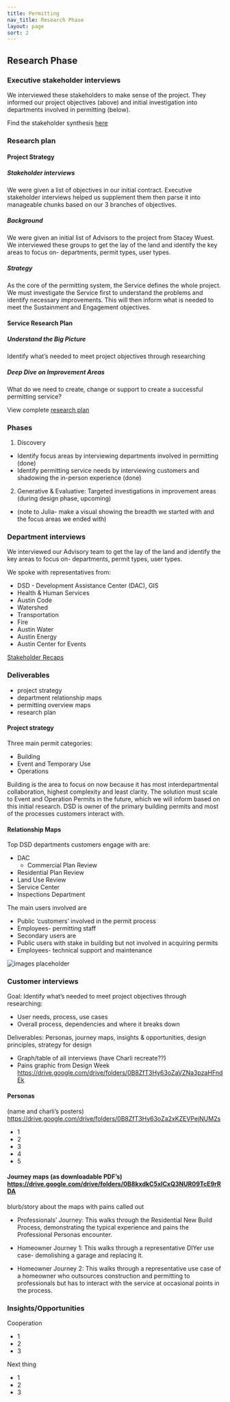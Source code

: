 ```yaml
---
title: Permitting
nav_title: Research Phase
layout: page
sort: 2
---
```


## Research Phase

### Executive stakeholder interviews

We interviewed these stakeholders to make sense of the project. They informed our project objectives (above) and initial investigation into departments involved in permitting (below).

Find the stakeholder synthesis [here](https://airtable.com/shrOVOOzKUpJkasAg)

### Research plan

#### Project Strategy

##### Stakeholder interviews
We were given a list of objectives in our initial contract. Executive stakeholder interviews helped us supplement them then parse it into manageable chunks based on our 3 branches of objectives.

##### Background
We were given an initial list of Advisors to the project from Stacey Wuest. We interviewed these groups to get the lay of the land and identify the key areas to focus on- departments, permit types, user types.

##### Strategy

As the core of the permitting system, the Service defines the whole project. We must  investigate the Service first to understand the problems and identify necessary improvements.  This will then inform what is needed to meet the Sustainment and Engagement objectives.

#### Service Research Plan

##### Understand the Big Picture

Identify what’s needed to meet project objectives through researching

##### Deep Dive on Improvement Areas

What do we need to create, change or support to create a successful permitting service?

View complete [research plan](https://docs.google.com/document/d/1EoEb5Z4G6tDm1_JLSaCS6dVEp-9MCHXpJ8LDxF-LW6w/edit?usp=sharing)

### Phases

1. Discovery
  * Identify focus areas by interviewing departments involved in permitting (done)
  * Identify permitting service needs by interviewing customers and shadowing the in-person experience (done)
2. Generative & Evaluative: Targeted investigations in improvement areas (during design phase, upcoming)
  * (note to Julia- make a visual showing the breadth we started with and the focus areas we ended with)

### Department interviews
We interviewed our Advisory team to get the lay of the land and identify the key areas to focus on- departments, permit types, user types.

We spoke with representatives from:

* DSD - Development Assistance Center (DAC), GIS
* Health & Human Services
* Austin Code
* Watershed
* Transportation
* Fire
* Austin Water
* Austin Energy
* Austin Center for Events

[Stakeholder Recaps](https://docs.google.com/document/d/1EN1a7-77ZtoX4DZq-0cDCN3GyAqQ0DZ2QgEzZQqq1cE/edit)

### Deliverables
* project strategy
* department relationship maps
* permitting overview maps
* research plan


#### Project strategy

Three main permit categories:

*	Building
* Event and Temporary Use
* Operations

Building is the area to focus on now because it has most interdepartmental collaboration, highest complexity and least clarity. The solution must scale to Event and Operation Permits in the future, which we will inform based on this initial research. DSD is owner of the primary building permits and most of the processes customers interact with.

#### Relationship Maps

Top DSD departments customers engage with are:

  *	DAC
	* Commercial Plan Review
  * Residential Plan Review
  * Land Use Review
  * Service Center
  * Inspections Department

The main users involved are

  * Public ‘customers’ involved in the permit process
  *	Employees- permitting staff
  *	Secondary users are
  *	Public users with stake in building but not involved in acquiring permits
  *	Employees- technical support and maintenance

![images placeholder](www.cats.com/cute.jpg)


### Customer interviews

Goal: Identify what’s needed to meet project objectives through researching:

* User needs, process, use cases
* Overall process, dependencies and where it breaks down

Deliverables: Personas, journey maps, insights & opportunities, design principles, strategy for design

* Graph/table of all interviews (have Charli recreate??)
* Pains graphic from Design Week https://drive.google.com/drive/folders/0B8ZfT3Hy63oZaVZNa3pzaHFndEk

#### Personas

(name and charli’s posters) https://drive.google.com/drive/folders/0B8ZfT3Hy63oZa2xKZEVPejNUM2s

* 1
* 2
* 3
* 4
* 5

#### Journey maps (as downloadable PDF’s) https://drive.google.com/drive/folders/0B8kxdkC5xICxQ3NUR09TcE9rRDA
blurb/story about the maps with pains called out

* Professionals’ Journey: This walks through the Residential New Build Process, demonstrating the typical experience and pains the Professional Personas encounter.

*	Homeowner Journey 1: This walks through a representative DIYer use case- demolishing a garage and replacing it.

*	Homeowner Journey 2: This walks through a representative use case of a homeowner who outsources construction and permitting to professionals but has to interact with the service at occasional points in the process.

### Insights/Opportunities

Cooperation

* 1
* 2
* 3

Next thing

* 1
* 2
* 3
